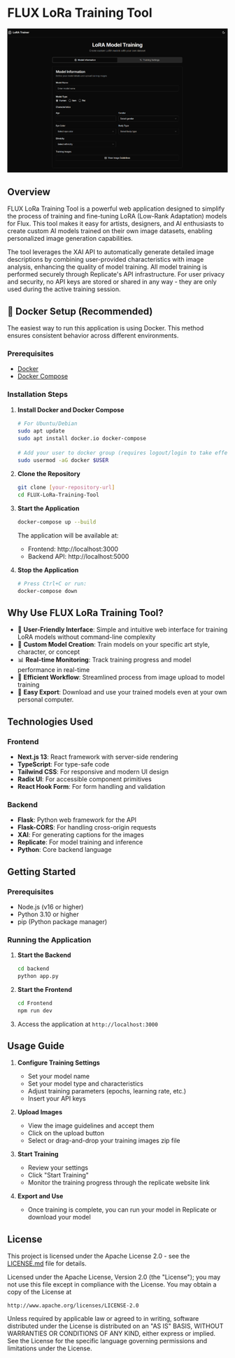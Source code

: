 # FLUX LoRa Training Tool

![FLUX LoRa Training Tool Interface](docs/images/lora-trainer-interface.png)

## Overview

FLUX LoRa Training Tool is a powerful web application designed to simplify the process of training and fine-tuning LoRA (Low-Rank Adaptation) models for Flux. 
This tool makes it easy for artists, designers, and AI enthusiasts to create 
custom AI models trained on their own image datasets, enabling personalized 
image generation capabilities.

The tool leverages the XAI API to automatically generate detailed image descriptions by combining user-provided characteristics with image analysis, enhancing the quality of model training. All model training is performed securely through Replicate's API infrastructure. For user privacy and security, no API keys are stored or shared in any way - they are only used during the active training session.

## 🐳 Docker Setup (Recommended)

The easiest way to run this application is using Docker. This method ensures consistent behavior across different environments.

### Prerequisites
- [Docker](https://docs.docker.com/get-docker/)
- [Docker Compose](https://docs.docker.com/compose/install/)

### Installation Steps

1. **Install Docker and Docker Compose**
   ```bash
   # For Ubuntu/Debian
   sudo apt update
   sudo apt install docker.io docker-compose
   
   # Add your user to docker group (requires logout/login to take effect)
   sudo usermod -aG docker $USER
   ```

2. **Clone the Repository**
   ```bash
   git clone [your-repository-url]
   cd FLUX-LoRa-Training-Tool
   ```

3. **Start the Application**
   ```bash
   docker-compose up --build
   ```

   The application will be available at:
   - Frontend: http://localhost:3000
   - Backend API: http://localhost:5000

4. **Stop the Application**
   ```bash
   # Press Ctrl+C or run:
   docker-compose down
   ```


## Why Use FLUX LoRa Training Tool?

- 🚀 **User-Friendly Interface**: Simple and intuitive web interface for training LoRA models without command-line complexity
- 🎨 **Custom Model Creation**: Train models on your specific art style, character, or concept
- 📊 **Real-time Monitoring**: Track training progress and model performance in real-time
- 🔄 **Efficient Workflow**: Streamlined process from image upload to model training
- 💾 **Easy Export**: Download and use your trained models even at your own 
personal computer.

## Technologies Used

### Frontend
- **Next.js 13**: React framework with server-side rendering
- **TypeScript**: For type-safe code
- **Tailwind CSS**: For responsive and modern UI design
- **Radix UI**: For accessible component primitives
- **React Hook Form**: For form handling and validation

### Backend
- **Flask**: Python web framework for the API
- **Flask-CORS**: For handling cross-origin requests
- **XAI**: For generating captions for the images
- **Replicate**: For model training and inference
- **Python**: Core backend language

## Getting Started

### Prerequisites
- Node.js (v16 or higher)
- Python 3.10 or higher
- pip (Python package manager)



### Running the Application

1. **Start the Backend**
   ```bash
   cd backend
   python app.py
   ```

2. **Start the Frontend**
   ```bash
   cd Frontend
   npm run dev
   ```

3. Access the application at `http://localhost:3000`

## Usage Guide

1. **Configure Training Settings**
   - Set your model name
   - Set your model type and characteristics
   - Adjust training parameters (epochs, learning rate, etc.)
   - Insert your API keys
  

2. **Upload Images**
   - View the image guidelines and accept them
   - Click on the upload button
   - Select or drag-and-drop your training images zip file

3. **Start Training**
   - Review your settings
   - Click "Start Training"
   - Monitor the training progress through the replicate website link

4. **Export and Use**
   - Once training is complete, you can run your model in Replicate or
   download your model

<!-- ## Example Results

[Insert Collage of Example Generated Images Here] -->


## License

This project is licensed under the Apache License 2.0 - see the [LICENSE.md](LICENSE.md) file for details.


Licensed under the Apache License, Version 2.0 (the "License");
you may not use this file except in compliance with the License.
You may obtain a copy of the License at

    http://www.apache.org/licenses/LICENSE-2.0

Unless required by applicable law or agreed to in writing, software
distributed under the License is distributed on an "AS IS" BASIS,
WITHOUT WARRANTIES OR CONDITIONS OF ANY KIND, either express or implied.
See the License for the specific language governing permissions and
limitations under the License.


